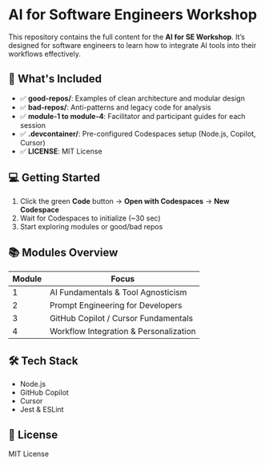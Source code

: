 # AI for Software Engineers Workshop

This repository contains the full content for the **AI for SE Workshop**. It’s designed for software engineers to learn how to integrate AI tools into their workflows effectively.  

## 🚀 What's Included
- ✅ **good-repos/**: Examples of clean architecture and modular design
- ✅ **bad-repos/**: Anti-patterns and legacy code for analysis
- ✅ **module-1 to module-4**: Facilitator and participant guides for each session
- ✅ **.devcontainer/**: Pre-configured Codespaces setup (Node.js, Copilot, Cursor)
- ✅ **LICENSE**: MIT License

## 💻 Getting Started
1. Click the green **Code** button → **Open with Codespaces** → **New Codespace**
2. Wait for Codespaces to initialize (~30 sec)
3. Start exploring modules or good/bad repos

## 📚 Modules Overview
| Module | Focus                                   |
|--------|-----------------------------------------|
| 1      | AI Fundamentals & Tool Agnosticism     |
| 2      | Prompt Engineering for Developers      |
| 3      | GitHub Copilot / Cursor Fundamentals   |
| 4      | Workflow Integration & Personalization |

## 🛠 Tech Stack
- Node.js
- GitHub Copilot
- Cursor
- Jest & ESLint

## 📖 License
MIT License
